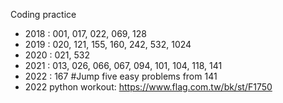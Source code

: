 Coding practice
- 2018 : 001, 017, 022, 069, 128
- 2019 : 020, 121, 155, 160, 242, 532, 1024
- 2020 : 021, 532
- 2021 : 013, 026, 066, 067, 094, 101, 104, 118, 141
- 2022 : 167
	#Jump five easy problems from 141
- 2022 python workout: https://www.flag.com.tw/bk/st/F1750
